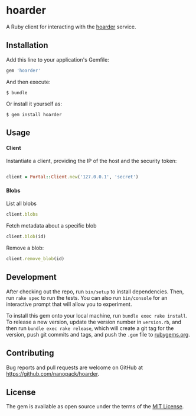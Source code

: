 # hoarder

A Ruby client for interacting with the [hoarder](https://github.com/nanopack/hoarder) service.

## Installation

Add this line to your application's Gemfile:

```ruby
gem 'hoarder'
```

And then execute:

    $ bundle

Or install it yourself as:

    $ gem install hoarder

## Usage

#### Client

Instantiate a client, providing the IP of the host and the security token:
```ruby

client = Portal::Client.new('127.0.0.1', 'secret')

```

#### Blobs

List all blobs
```ruby
client.blobs
```

Fetch metadata about a specific blob
```ruby
client.blob(id)
```

Remove a blob:
```ruby
client.remove_blob(id)
```

## Development

After checking out the repo, run `bin/setup` to install dependencies. Then, run `rake spec` to run the tests. You can also run `bin/console` for an interactive prompt that will allow you to experiment.

To install this gem onto your local machine, run `bundle exec rake install`. To release a new version, update the version number in `version.rb`, and then run `bundle exec rake release`, which will create a git tag for the version, push git commits and tags, and push the `.gem` file to [rubygems.org](https://rubygems.org).

## Contributing

Bug reports and pull requests are welcome on GitHub at https://github.com/nanopack/hoarder.


## License

The gem is available as open source under the terms of the [MIT License](http://opensource.org/licenses/MIT).
